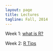```yaml
---
layout: page
title: Lectures
tagline: Fall, 2014
---
```



Week 1: [what is R?](../lectures/week1/week1_WhatIsR.pdf) 

Week 2: [R Tips](../lectures/week2/r_tips.pdf)
